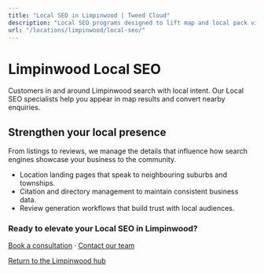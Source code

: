 ```yaml
---
title: "Local SEO in Limpinwood | Tweed Cloud"
description: "Local SEO programs designed to lift map and local pack visibility for Limpinwood businesses."
url: "/locations/limpinwood/local-seo/"
---
```


# Limpinwood Local SEO

Customers in and around Limpinwood search with local intent. Our Local SEO specialists help you appear in map results and convert nearby enquiries.

## Strengthen your local presence

From listings to reviews, we manage the details that influence how search engines showcase your business to the community.

- Location landing pages that speak to neighbouring suburbs and townships.
- Citation and directory management to maintain consistent business data.
- Review generation workflows that build trust with local audiences.

### Ready to elevate your Local SEO in Limpinwood?

[Book a consultation](/consultation/) · [Contact our team](/contact/)

[Return to the Limpinwood hub](/locations/limpinwood/)
